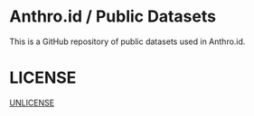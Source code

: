 # Anthro.id / Public Datasets
This is a GitHub repository of public datasets used in Anthro.id.

# LICENSE
[UNLICENSE](/LICENSE)